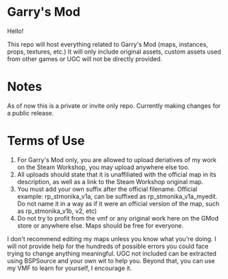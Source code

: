 # Garry's Mod
Hello!

This repo will host everything related to Garry's Mod (maps, instances, props, textures, etc.)
It will only include original assets, custom assets used from other games or UGC will not be directly provided.

# Notes
As of now this is a private or invite only repo. Currently making changes for a public release.

# Terms of Use
1) For Garry's Mod only, you are allowed to upload deriatives of my work on the Steam Workshop, you may upload anywhere else too.
2) All uploads should state that it is unaffiliated with the official map in its description, as well as a link to the Steam Workshop original map.
3) You must add your own suffix after the official filename. Official example: rp_stmonika_v1a, can be suffixed as rp_stmonika_v1a_myedit. Do not name it in a way as if it were an official version of the map, such as rp_stmonika_v1b, v2, etc)
4) Do not try to profit from the vmf or any original work here on the GMod store or anywhere else. Maps should be free for everyone.

I don't recommend editing my maps unless you know what you're doing.
I will not provide help for the hundreds of possible errors you could face trying to change anything meaningful.
UGC not included can be extracted using BSPSource and your own wit to help you.
Beyond that, you can use my VMF to learn for yourself, I encourage it.
